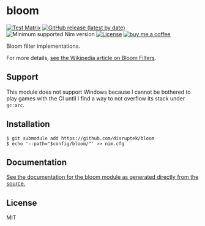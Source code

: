 # bloom

[![Test Matrix](https://github.com/disruptek/bloom/workflows/CI/badge.svg)](https://github.com/disruptek/bloom/actions?query=workflow%3ACI)
[![GitHub release (latest by date)](https://img.shields.io/github/v/release/disruptek/bloom?style=flat)](https://github.com/disruptek/bloom/releases/latest)
![Minimum supported Nim version](https://img.shields.io/badge/nim-1.0.11%2B-informational?style=flat&logo=nim)
[![License](https://img.shields.io/github/license/disruptek/bloom?style=flat)](#license)
[![buy me a coffee](https://img.shields.io/badge/donate-buy%20me%20a%20coffee-orange.svg)](https://www.buymeacoffee.com/disruptek)

Bloom filter implementations.

For more details, [see the Wikipedia article on Bloom Filters](https://en.wikipedia.org/wiki/Bloom_filter).

## Support

This module does not support Windows because I cannot be bothered to play games
with the CI until I find a way to not overflow its stack under `gc:arc`.

## Installation

```
$ git submodule add https://github.com/disruptek/bloom
$ echo '--path="$config/bloom/"' >> nim.cfg
```

## Documentation

[See the documentation for the bloom module as generated directly from the
source.](https://disruptek.github.io/bloom/bloom.html)

## License
MIT
